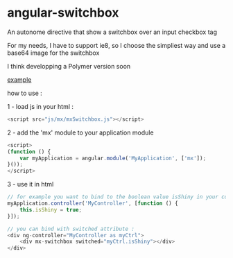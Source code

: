 angular-switchbox
=================

An autonome directive that show a switchbox over an input checkbox tag

For my needs, I have to support ie8, so I choose the simpliest way and use a base64 image for the switchbox

I think developping a Polymer version soon


[example](http://dcz-switcher.github.io/)


how to use :

1 - load js in your html :
```javascript
<script src="js/mx/mxSwitchbox.js"></script>
```
2 - add the 'mx' module to your application module
```javascript
<script>
(function () {
    var myApplication = angular.module('MyApplication', ['mx']);
}());
</script>
```
3 - use it in html
```javascript
// for example you want to bind to the boolean value isShiny in your controller :
myApplication.controller('MyController', [function () {
    this.isShiny = true;
}]);

// you can bind with switched attribute :
<div ng-controller="MyController as myCtrl">
    <div mx-switchbox switched="myCtrl.isShiny"></div>
</div>
```
